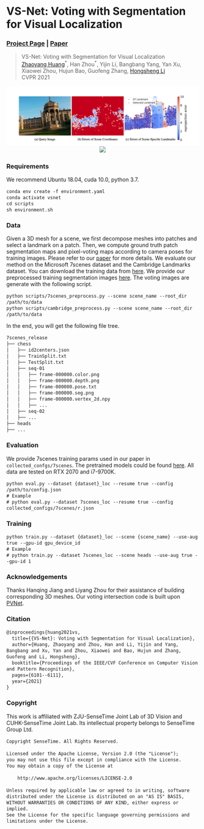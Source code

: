 # VS-Net: Voting with Segmentation for Visual Localization
### [Project Page](https://drinkingcoder.github.io/publication/vs-net/) | [Paper](https://arxiv.org/abs/2105.10886)

> VS-Net: Voting with Segmentation for Visual Localization \
> [Zhaoyang Huang](https://drinkingcoder.github.io)<sup>\*</sup>, Han Zhou<sup>\*</sup>, Yijin Li, Bangbang Yang, Yan Xu, Xiaowei Zhou, Hujun Bao, Guofeng Zhang, [Hongsheng Li](https://www.ee.cuhk.edu.hk/~hsli/) \
> CVPR 2021

<div style="text-align:center"><img src="assets/teasor.jpg" /></div>

<div style="text-align:center"><img src="assets/demo.gif" /></div>

### Requirements
We recommend Ubuntu 18.04, cuda 10.0, python 3.7.
```
conda env create -f environment.yaml
conda activate vsnet
cd scripts
sh environment.sh
```

### Data
Given a 3D mesh for a scene, we first decompose meshes into patches and select a landmark on a patch. Then, we compute ground truth patch segmentation maps and pixel-voting maps according to camera poses for training images. Please refer to our [paper](https://arxiv.org/abs/2105.10886) for more details. We evaluate our method on the Microsoft 7scenes dataset and the Cambridge Landmarks dataset. You can download the training data from [here](https://www.microsoft.com/en-us/research/project/rgb-d-dataset-7-scenes).  We provide our preprocessed training segmentation images [here](https://drive.google.com/drive/folders/1DzxTL8D7ym5bDWJkZ4FitT-yl2t7jCpr?usp=sharing). The voting images are generate with the following script.
```
python scripts/7scenes_preprocess.py --scene scene_name --root_dir /path/to/data
python scripts/cambridge_preprocess.py --scene scene_name --root_dir /path/to/data
```
In the end, you will get the following file tree.

```
7scenes_release
├── chess
│   ├── id2centers.json
│   ├── TrainSplit.txt
│   ├── TestSplit.txt
│   ├── seq-01
│   │   ├── frame-000000.color.png
│   │   ├── frame-000000.depth.png
│   │   ├── frame-000000.pose.txt
│   │   ├── frame-000000.seg.png
│   │   ├── frame-000000.vertex_2d.npy
│   │   ├── ...
│   ├── seq-02
│   ├── ...
├── heads
├── ...
```

### Evaluation
We provide 7scenes training params used in our paper in `collected_confgs/7scenes`.
The pretrained models could be found [here](https://drive.google.com/file/d/1p7mMtRtLXQXYCgKvolGVO-RQ3-7w3gYa/view?usp=sharing). All data are tested on RTX 2070 and i7-9700K.

```
python eval.py --dataset {dataset}_loc --resume true --config /path/to/config.json
# Example
# python eval.py --dataset 7scenes_loc --resume true --config collected_configs/7scenes/r.json
```

### Training
```
python train.py --dataset {dataset}_loc --scene {scene_name} --use-aug true --gpu-id gpu_device_id
# Example
# python train.py --dataset 7scenes_loc --scene heads --use-aug true --gpu-id 1
```


### Acknowledgements
Thanks Hanqing Jiang and Liyang Zhou for their assistance of building corresponding 3D meshes.
Our voting intersection code is built upon [PVNet](https://github.com/zju3dv/pvnet).

### Citation
```
@inproceedings{huang2021vs,
  title={{VS-Net}: Voting with Segmentation for Visual Localization},
  author={Huang, Zhaoyang and Zhou, Han and Li, Yijin and Yang, Bangbang and Xu, Yan and Zhou, Xiaowei and Bao, Hujun and Zhang, Guofeng and Li, Hongsheng},
  booktitle={Proceedings of the IEEE/CVF Conference on Computer Vision and Pattern Recognition},
  pages={6101--6111},
  year={2021}
}
```

### Copyright
This work is affiliated with ZJU-SenseTime Joint Lab of 3D Vision and CUHK-SenseTime Joint Lab. Its intellectual property belongs to SenseTime Group Ltd.
```
Copyright SenseTime. All Rights Reserved.

Licensed under the Apache License, Version 2.0 (the "License");
you may not use this file except in compliance with the License.
You may obtain a copy of the License at

    http://www.apache.org/licenses/LICENSE-2.0

Unless required by applicable law or agreed to in writing, software
distributed under the License is distributed on an "AS IS" BASIS,
WITHOUT WARRANTIES OR CONDITIONS OF ANY KIND, either express or implied.
See the License for the specific language governing permissions and
limitations under the License.

```